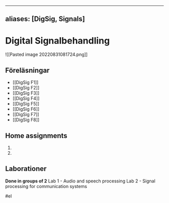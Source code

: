 
---
aliases: [DigSig, Signals]
---

# Digital Signalbehandling
![[Pasted image 20220831081724.png]]

## Föreläsningar
- [[DigSig F1]]
- [[DigSig F2]]
- [[DigSig F3]]
- [[DigSig F4]]
- [[DigSig F5]]
- [[DigSig F6]]
- [[DigSig F7]]
- [[DigSig F8]]

## Home assignments
1.
2.

## Laborationer
**Done in groups of 2**
Lab 1 - Audio and speech processing
Lab 2 - Signal processing for communication systems

#el 